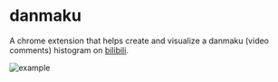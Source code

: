 # danmaku
A chrome extension that helps create and visualize a danmaku (video comments) histogram on [bilibili](https://bilibili.com).

![example](http://ouim3dnf4.bkt.clouddn.com/18-5-22/87275555.jpg)
